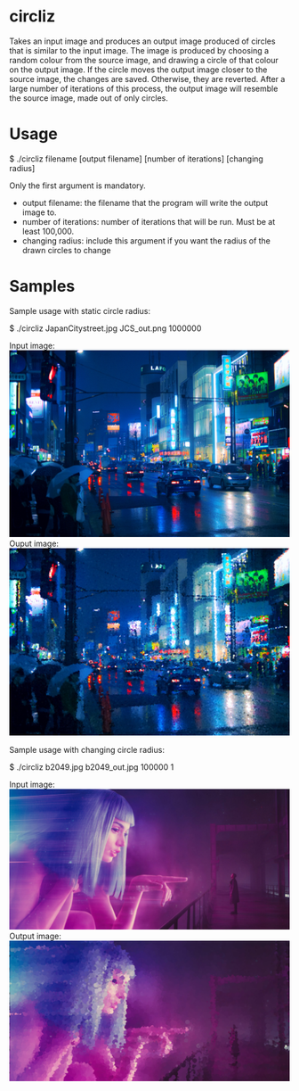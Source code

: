 # circliz
Takes an input image and produces an output image produced of circles that is similar to the input image. 
The image is produced by choosing a random colour from the source image, and drawing a circle of that colour on the output image. If the circle moves the output image closer to the source image, the changes are saved. Otherwise, they are reverted. After a large number of iterations of this process, the output image will resemble the source image, made out of only circles.

# Usage
$ ./circliz filename [output filename] [number of iterations] [changing radius]

Only the first argument is mandatory. 
  - output filename: the filename that the program will write the output image to.
  - number of iterations: number of iterations that will be run. Must be at least 100,000.
  - changing radius: include this argument if you want the radius of the drawn circles to change 
  
# Samples
Sample usage with static circle radius:

$ ./circliz JapanCitystreet.jpg JCS_out.png 1000000

Input image:
![JapanCitystreet](https://raw.githubusercontent.com/DavidLouie/circliz/master/JapanCitystreet.jpg)
Ouput image:
![JCS_out](https://raw.githubusercontent.com/DavidLouie/circliz/master/JCS_out.png)


Sample usage with changing circle radius:

$ ./circliz b2049.jpg b2049_out.jpg 100000 1

Input image:
![b2049](https://raw.githubusercontent.com/DavidLouie/circliz/master/b2049.jpg)
Output image:
![b2049_out](https://raw.githubusercontent.com/DavidLouie/circliz/master/b2049_out.png)

